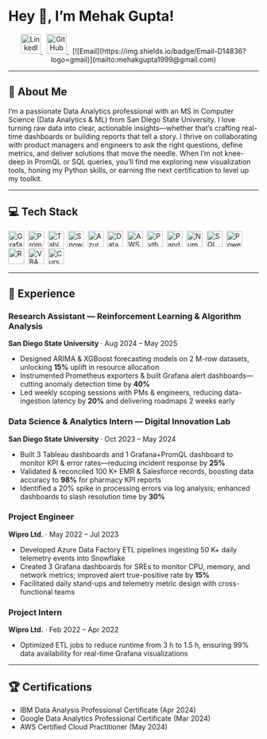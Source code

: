 # Hey 👋, I’m **Mehak Gupta!**

<p align="center">
  <a href="https://www.linkedin.com/in/mehak-gupta-10973a19a/">
    <img src="https://img.shields.io/badge/LinkedIn-0077B5?logo=linkedin"
         alt="LinkedIn" height="40" />
  </a>
  &nbsp;
  <a href="https://github.com/Mgupta1610">
    <img src="https://img.shields.io/badge/GitHub-181717?logo=github"
         alt="GitHub" height="40" />
  </a>
  &nbsp;
  [![Email](https://img.shields.io/badge/Email-D14836?logo=gmail)](mailto:mehakgupta1999@gmail.com)
</p>


---

## 🚀 About Me
I’m a passionate Data Analytics professional with an MS in Computer Science (Data Analytics & ML) from San Diego State University. I love turning raw data into clear, actionable insights—whether that’s crafting real-time dashboards or building reports that tell a story. I thrive on collaborating with product managers and engineers to ask the right questions, define metrics, and deliver solutions that move the needle. When I’m not knee-deep in PromQL or SQL queries, you’ll find me exploring new visualization tools, honing my Python skills, or earning the next certification to level up my toolkit.

---

## 💻 Tech Stack

<p align="left">
  <img src="https://img.shields.io/badge/Grafana-F46800?logo=grafana&logoColor=white"
       alt="Grafana" height="32" />&nbsp;
  <img src="https://img.shields.io/badge/PromQL-xxxxxx?logo=prometheus&logoColor=white"
       alt="PromQL" height="32" />&nbsp;
  <img src="https://img.shields.io/badge/Tableau-4E9BCD?logo=tableau&logoColor=white"
       alt="Tableau" height="32" />&nbsp;
  <img src="https://img.shields.io/badge/Snowflake-39B7E1?logo=snowflake&logoColor=white"
       alt="Snowflake" height="32" />&nbsp;
  <img src="https://img.shields.io/badge/Azure%20SQL-0078D4?logo=microsoft-azure&logoColor=white"
       alt="Azure SQL" height="32" />&nbsp;
  <img src="https://img.shields.io/badge/Databricks-FF6F00?logo=databricks&logoColor=white"
       alt="Databricks" height="32" />&nbsp;
  <img src="https://img.shields.io/badge/AWS%20EMR-FF9900?logo=amazon-aws&logoColor=white"
       alt="AWS EMR" height="32" />&nbsp;
  <img src="https://img.shields.io/badge/Python-3776AB?logo=python&logoColor=white"
       alt="Python" height="32" />&nbsp;
  <img src="https://img.shields.io/badge/Pandas-150458?logo=pandas&logoColor=white"
       alt="Pandas" height="32" />&nbsp;
  <img src="https://img.shields.io/badge/NumPy-013243?logo=numpy&logoColor=white"
       alt="NumPy" height="32" />&nbsp;
  <img src="https://img.shields.io/badge/SQL-4479A1?logo=mysql&logoColor=white"
       alt="SQL" height="32" />&nbsp;
  <img src="https://img.shields.io/badge/Power%20BI-F2C811?logo=microsoft-power-bi&logoColor=black"
       alt="Power BI" height="32" />&nbsp;
  <img src="https://img.shields.io/badge/R-276DC3?logo=r&logoColor=white"
       alt="R" height="32" />&nbsp;
  <img src="https://img.shields.io/badge/VBA-867DB1?logo=visual-basic&logoColor=white"
       alt="VBA" height="32" />&nbsp;
  <img src="https://img.shields.io/badge/Cursor-AUTO?logo=github&logoColor=white"
       alt="Cursor" height="32" />
</p>

---

## 🙌 Experience

### Research Assistant — Reinforcement Learning & Algorithm Analysis  
**San Diego State University** · Aug 2024 – May 2025  
- Designed ARIMA & XGBoost forecasting models on 2 M-row datasets, unlocking **15%** uplift in resource allocation  
- Instrumented Prometheus exporters & built Grafana alert dashboards—cutting anomaly detection time by **40%**  
- Led weekly scoping sessions with PMs & engineers, reducing data-ingestion latency by **20%** and delivering roadmaps 2 weeks early

### Data Science & Analytics Intern — Digital Innovation Lab  
**San Diego State University** · Oct 2023 – May 2024  
- Built 3 Tableau dashboards and 1 Grafana+PromQL dashboard to monitor KPI & error rates—reducing incident response by **25%**  
- Validated & reconciled 100 K+ EMR & Salesforce records, boosting data accuracy to **98%** for pharmacy KPI reports  
- Identified a 20% spike in processing errors via log analysis; enhanced dashboards to slash resolution time by **30%**

### Project Engineer  
**Wipro Ltd.** · May 2022 – Jul 2023  
- Developed Azure Data Factory ETL pipelines ingesting 50 K+ daily telemetry events into Snowflake  
- Created 3 Grafana dashboards for SREs to monitor CPU, memory, and network metrics; improved alert true-positive rate by **15%**  
- Facilitated daily stand-ups and telemetry metric design with cross-functional teams

### Project Intern  
**Wipro Ltd.** · Feb 2022 – Apr 2022  
- Optimized ETL jobs to reduce runtime from 3 h to 1.5 h, ensuring 99% data availability for real-time Grafana visualizations

---

## 🏆 Certifications
- IBM Data Analysis Professional Certificate (Apr 2024)  
- Google Data Analytics Professional Certificate (Mar 2024)  
- AWS Certified Cloud Practitioner (May 2024)  
